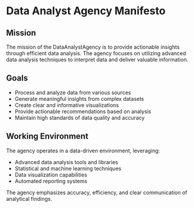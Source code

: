 # Data Analyst Agency Manifesto

## Mission
The mission of the DataAnalystAgency is to provide actionable insights through efficient data analysis. The agency focuses on utilizing advanced data analysis techniques to interpret data and deliver valuable information.

## Goals
- Process and analyze data from various sources
- Generate meaningful insights from complex datasets
- Create clear and informative visualizations
- Provide actionable recommendations based on analysis
- Maintain high standards of data quality and accuracy

## Working Environment
The agency operates in a data-driven environment, leveraging:
- Advanced data analysis tools and libraries
- Statistical and machine learning techniques
- Data visualization capabilities
- Automated reporting systems

The agency emphasizes accuracy, efficiency, and clear communication of analytical findings.